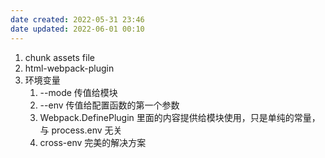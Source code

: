 ```yaml
---
date created: 2022-05-31 23:46
date updated: 2022-06-01 00:10
---
```


1. chunk assets file
2. html-webpack-plugin
3. 环境变量
   1. --mode 传值给模块
   2. --env 传值给配置函数的第一个参数
   3. Webpack.DefinePlugin 里面的内容提供给模块使用，只是单纯的常量，与 process.env 无关
   4. cross-env 完美的解决方案
